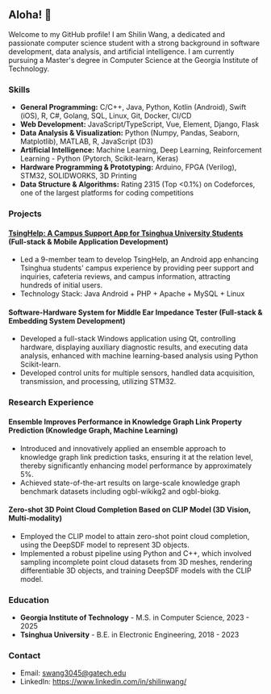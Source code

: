 ## Aloha! 👋

Welcome to my GitHub profile! I am Shilin Wang, a dedicated and passionate computer science student with a strong background in software development, data analysis, and artificial intelligence. I am currently pursuing a Master's degree in Computer Science at the Georgia Institute of Technology.

### Skills

- **General Programming:** C/C++, Java, Python, Kotlin (Android), Swift (iOS), R, C#, Golang, SQL, Linux, Git, Docker, CI/CD
- **Web Development:** JavaScript/TypeScript, Vue, Element, Django, Flask
- **Data Analysis & Visualization:** Python (Numpy, Pandas, Seaborn, Matplotlib), MATLAB, R, JavaScript (D3)
- **Artificial Intelligence:** Machine Learning, Deep Learning, Reinforcement Learning - Python (Pytorch, Scikit-learn, Keras)
- **Hardware Programming & Prototyping:** Arduino, FPGA (Verilog), STM32, SOLIDWORKS, 3D Printing
- **Data Structure & Algorithms:** Rating 2315 (Top <0.1%) on Codeforces, one of the largest platforms for coding competitions

### Projects

#### [TsingHelp: A Campus Support App for Tsinghua University Students]((https://github.com/takuyara/TsingHelp)) (Full-stack & Mobile Application Development)

- Led a 9-member team to develop TsingHelp, an Android app enhancing Tsinghua students' campus experience by providing peer support and inquiries, cafeteria reviews, and campus information, attracting hundreds of initial users.
- Technology Stack: Java Android + PHP + Apache + MySQL + Linux

#### Software-Hardware System for Middle Ear Impedance Tester (Full-stack & Embedding System Development)

- Developed a full-stack Windows application using Qt, controlling hardware, displaying auxiliary diagnostic results, and executing data analysis, enhanced with machine learning-based analysis using Python Scikit-learn.
- Developed control units for multiple sensors, handled data acquisition, transmission, and processing, utilizing STM32.

### Research Experience

#### Ensemble Improves Performance in Knowledge Graph Link Property Prediction (Knowledge Graph, Machine Learning)

- Introduced and innovatively applied an ensemble approach to knowledge graph link prediction tasks, ensuring it at the relation level, thereby significantly enhancing model performance by approximately 5%.
- Achieved state-of-the-art results on large-scale knowledge graph benchmark datasets including ogbl-wikikg2 and ogbl-biokg.

#### Zero-shot 3D Point Cloud Completion Based on CLIP Model (3D Vision, Multi-modality)

- Employed the CLIP model to attain zero-shot point cloud completion, using the DeepSDF model to represent 3D objects.
- Implemented a robust pipeline using Python and C++, which involved sampling incomplete point cloud datasets from 3D meshes, rendering differentiable 3D objects, and training DeepSDF models with the CLIP model.

### Education

- __Georgia Institute of Technology__ - M.S. in Computer Science, 2023 - 2025
- __Tsinghua University__ - B.E. in Electronic Engineering, 2018 - 2023

### Contact

- Email: swang3045@gatech.edu 
- LinkedIn: https://www.linkedin.com/in/shilinwang/
